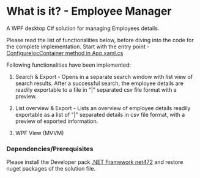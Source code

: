 # What is it? - Employee Manager

A WPF desktop C# solution for managing Employees details.

Please read the list of functionalities below, before diving into the code for the complete implementation. 
Start with the entry point - [ConfigureIocContainer method in App.xaml.cs](EmployeeManager/App.xaml.cs)


Following functionalities have been implemented:
  1.  Search & Export - Opens in a separate search window with list view of search results.
        After a successful search, the employee details are readily exportable to a file in "|" separated csv file format with a preview.
        
  2.  List overview & Export - Lists an overview of employee details readily exportable as a list of "|" separated details in csv file format, with a preview of exported information.
        
  3.  WPF View (MVVM)

### Dependencies/Prerequisites
Please install the Developer pack [.NET Framework net472](https://dotnet.microsoft.com/download/dotnet-framework/net472) and restore nuget packages of the solution file.
